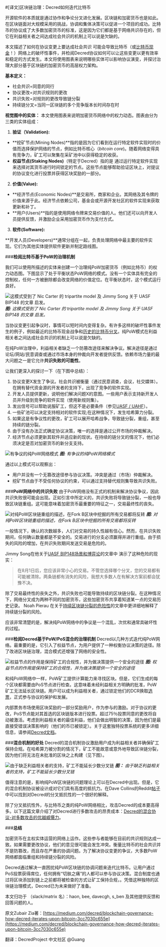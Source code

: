 #[译文]区块链治理：Decred如何迭代比特币

开源软件的本质就是通过协作和争论分叉进化发展。区块链和加密货币也是如此。在区块链面对大规模采用的挑战，协调和集体决策可以促进一个项目的成功。比特币的协议成了大多数加密货币的标准，这是因为它们都是基于网络共识存在的，但它在利益相关者之间达成社会共识的机制上可以说是欠缺的。

本文描述了如何在协议变更上要达成社会共识 可能会导致比特币（或[比特币现金](https://bitcoinmagazine.com/articles/when-fork-forks-what-you-need-know-bitcoin-cash-goes-war/)！）网络上的破坏性事件，并检阅Decred协议如何可以让这些变更以更有效率和稳定的方式发生。本文将使用图表来说明哪些实体可以影响协议演变，并探讨治理大部分基于区块链的加密货币的高层权力架构。

**基本定义：**

* 社会共识=同意的同行
* 协议更改=对共识规则的更改
* 共识失败=对规则的更改导致链分裂
* 持续链分叉=当同一区块链的多个竞争版本长时间存在时

**视觉图中的实体：**
本文使用图表来说明加密货币网络中的权力动态。图表由分为三类的实体组成：

1. **验证（Validation):**

* **挖矿节点(Mining Nodes)**指的是因为它们看到在运行特定软件实现时的价值而选择保护网络的节点，例如比特币核心（*bitcoin core*)。随着网络变得具有竞争力，矿工可以聚集在采矿池中以获得稳定的收获。
* **权益节点(Staking Nodes)**（特定于Decred）指的是 通过运行特定软件实现来选择对其货币进行时间锁定的节点。这些节点能够帮助验证区块上，对提议的协议变化进行投票并获得区块奖励的一部分。

2. **价值(Value):**

* **经济节点(Economic Nodes)**是交易所，商家和企业。其网络及其令牌的价值来源于此。经济节点依赖公司，基金会或开源开发社区的软件实现来获取更新和补丁。
* **用户(Users)**指的是使用网络令牌来交易价值的人。他们还可以向开发人员提供反馈，并激励企业采用加密货币作为支付方式。

3. **软件(Software):**

**开发人员(Developers)**通常分组在一起，负责处理网络中最主要的软件实现。它们为其他实体提供软件更新并制定路线图。

###**检阅比特币基于PoW的治理机制**

我们可以使用所描述的实体来创建一个治理纯PoW加密货币（例如比特币）的权力动态图。下图显示了处于平衡状态PoW网络的模式。没有一个实体具有完全的控制权，任何一方被删除都会改变网络的价值定位。在平衡状态时，这个模式运行良好。

![这模式受到了 Nic Carter 的 tripartite model 及 Jimmy Song 关于 UASF BIP148 的文章 启发。](img/Blockchain-governance:-how-Decred-iterates-upon-Bitcoin/CN-equilibrium-pow-network.png)
***图:*** *这模式受到了 Nic Carter 的 tripartite model 及 Jimmy Song 关于 UASF BIP148 的文章 启发。*


当协议变更引起争议时，事情可以短时间内变得复杂。有许多这样的破坏性事件发生的例子，例如最近的比特币现金战争和[历史的比特币分叉](https://en.wikipedia.org/wiki/List_of_bitcoin_forks#Intended_hard_forks_splitting_the_cryptocurrency)。纯PoW模式在利益相关者之间达成社会共识的机制上可以说是欠缺的。

在纯PoW治理中，利益相关者缺乏一个防篡改途径来解决争议。解决途径是通过论坛/网站/民意调查或通过市场本身的仲裁向开发者提供反馈。依赖市场力量的最大问题之一是它允许**共识失败的可能性**。

让我们更深入的探讨一下（在下图中总结）：
1. 协议变更X发生了争议。社会共识被衡量（通过民意调查，会议，社交媒体）。在拥有替代资金源的开发者的支持下，出现了竞争的软件实现。
2. 开发人员提供更新，说明他们解决问题X的意图。一些用户表示支持新开发人员并升级到竞争的软件实现（使用新规则集）。
3. 发出信号可以帮助说服矿工，但这不是必要条件（参见[UASF / UAHF](http://www.uasf.co/)）。
4. 一些矿池可以决定支持相对的软件实现;在这种情况下，发生哈希算力分裂。
5. 如果这是有争议性的更改，矿工可以展开哈希战争，导致链分裂，重组，甚至持续的链分裂。
6. 由于没有办法正式确定协议决策，唯一的选择是通过公开市场的仲裁解决。
7. 经济节点必须更新其软件并适应新的现状。在持续的链分叉的情况下，他们必须决定是否对加密货币的新分支支持。


![有争议的纯PoW网络模式](img/Blockchain-governance:-how-Decred-iterates-upon-Bitcoin/CN-contentious-pow-network.png)
***图:*** *有争议的纯PoW网络模式*


通过以上模式可以观察出：

* 用户并没有一个无篡改途径参与协议决策。冲突是通过（市场）仲裁解决。
* 挖矿节点由于不受任何协议的约束，可以通过支持替代规则集导致共识失败。

###**PoW网络中的共识失败**
由于PoW网络没有正式的机制来解决协议争议，因此共识失败很可能会出现。正如引言中所定义的，共识失败将导致链分裂，一般也导致区块链重组。这可能意味着加密货币最重要的特征之一，交易最终性的丧失。

![对纯PoW区块链重组的描述，在Fork B区块中挖掘的所有交易都将反转](img/Blockchain-governance:-how-Decred-iterates-upon-Bitcoin/CN-Reversed-blockchain-reorg.png)
***图:*** *对纯PoW区块链重组的描述，在Fork B区块中挖掘的所有交易都将反转*


一般情况下，确认的次数越多，人们对交易的持久性越有信心。然而，在共识失败期间，任何确认数量都是不安全的。交易进行的分支必须赢得并进行重组。由于损失的风险的增加，在共识失败期间发送交易是危险的。

Jimmy Song在他关于[UASF BIP148场景和博弈论](https://medium.com/@jimmysong/uasf-bip148-scenarios-and-game-theory-9530336d953e)的文章中 演示了这种危险的现实：

>在8月1日后，您应该非常小心的交易。不管您选择哪个分叉，您的交易都有可能被清除。两条链都有消失的风险，我想大多数人在有解决方案前都会犹豫不决。

除了交易最终性的丧失之外，共识失败也可能导致持续的区块链分裂。在这种情况下，网络分叉成为两种不同的加密货币，这些加密货币共享着知道某一点的交易历史记录。 Noah Pierau 在关于[持续区块链分裂的危险性](https://blog.goodaudience.com/blockchain-forks-and-chain-splits-why-we-should-avoid-them-f54c693a90f1#df8d)的文章中更详细地解释了持续链分裂的风险。

应该非常清楚的是，解决纯PoW网络中的争议是一个混乱，次优和通常具破坏性的过程。

###**检阅Decred基于PoW/PoS混合的治理机制**
Decred以几种方式迭代纯PoW网络。最重要的是，它引入了权益节点，为用户提供了一种权衡协议决策的途径。除了改进区块链治理，混合模式还增强了网络的安全性。

![权益节点的作用是保持矿工的合规性，并为做决策提供一个安全的途径](img/Blockchain-governance:-how-Decred-iterates-upon-Bitcoin/CN-Decred-hybrid-power-structure.png)
***图:*** *权益节点的作用是保持矿工的合规性，并为做决策提供一个安全的途径*

和纯PoW网络中一样，PoW矿工提供计算能力来寻找区块。但是，它们生成的每个区块都需要由PoS节点进行检查。这意味着未经利益相关方明确的批准，PoW矿工无法延长区块链。用户可以成为利益相关者，通过锁定他们的DCR换取[选票](https://docs.decred.org/mining/proof-of-stake/)，正式参与协议的保护和发展。

内部票务市场使用区块奖励的一部分奖励用户，作为参与的激励。对于协议的更改，PoS节点能对其首选的区块链版本进行投票。超过75％投票同意的更改将自动被激活。考虑到利益相关者的最佳利益，他们会做出明智的决策，因为他们是最直接受错误决策影响的（他们的币已被锁定）。关于这套独特投票系统的更多详细信息，请参阅[Decred文档](https://docs.decred.org/governance/introduction-to-decred-governance/)。

###**混合机制的好处**
Decred的混合机制协议激励用户成为利益相关者并确保矿工保持合规。在哈希算力被分割的情况下，矿工不能故意或意外地导致区块链分裂，因为他们将无法在未批准的区块之上构建（见下图）。

![由于缺乏利益相关者的支持，矿工不能延长少数分叉链](img/Blockchain-governance:-how-Decred-iterates-upon-Bitcoin/CN-Decred-Blockchain-reorg.png)
***图：*** *由于缺乏利益相关者的支持，矿工不能延长少数分叉链*

值得注意的是，影响纯PoW区块链的问题理论上可以在Decred中出现。但是，它的混合机制协议被设计成对它们具有高度的抵抗力。在Dave Collins的Reddit[帖子](https://www.reddit.com/r/decred/comments/7f9ie1/detailed_analysis_of_decred_fork_resistance/)中可以找到对Decred的分叉抵抗性的一个很好的解释。

除了分叉抵抗性外，与比特币之类的纯PoW网络相比，攻击Decred的成本要高得多。以下这篇文章介绍了对Decred进行多数攻击的昂贵成本：[Decred的混合协议-对多数攻击的优越威慑力](https://medium.com/decred/decreds-hybrid-protocol-a-superior-deterrent-to-majority-attacks-9421bf486292)。

###**总结**

加密货币在主权实体运营的网络上运作。这些参与者能够在目前的共识规则达成一致。如果需要更改协议，他们的意见很可能会发生冲突。衡量比特币的社会共识并不是防篡改，而且存在严重的协调问题。为了解决协议变更的争议，大多数PoW网络都面临重组和持续链分裂的风险。

Decred通过解决一直困扰纯PoW区块链的协调问题来迭代比特币。让用户通过PoS投票获得席位，任何拥有“切肤之痛”的人都可以参与协议决策。混合制度也通过将区块添加到链上之前都将被检查的方式让矿工保持合规，。凭借这种独特的区块链治理模式，Decred已为未来做好了准备。

本文归功于 （slack/matrix 名）：haon, bee, davecgh, s_ben 及其他提供反馈和回答问题的人。

原文Zubair Zia著：[https://medium.com/decred/blockchain-governance-how-decred-iterates-upon-bitcoin-3cc7030c655e](https://medium.com/decred/blockchain-governance-how-decred-iterates-upon-bitcoin-3cc7030c655e)

翻译：DecredProject 中文社区 @Guang